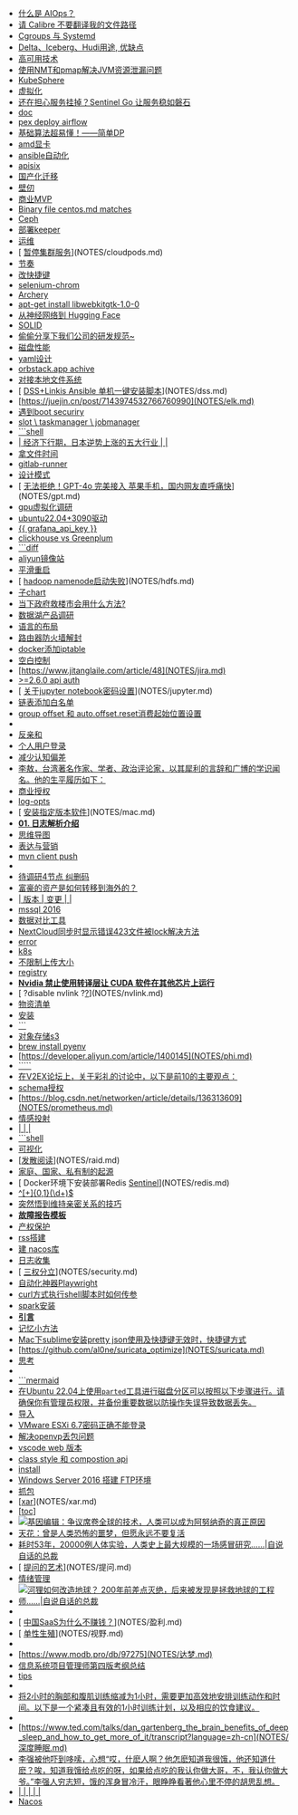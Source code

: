 - [ 什么是 AIOps？](NOTES/AIops.md)
- [ 请 Calibre 不要翻译我的文件路径](NOTES/Calibre.md)
- [ Cgroups 与 Systemd](NOTES/CgroupsSystemd.md)
- [ Delta、Iceberg、Hudi用途, 优缺点](NOTES/DataLake.md)
- [ 高可用技术](NOTES/HA.md)
- [ 使用NMT和pmap解决JVM资源泄漏问题](NOTES/JAVA.md)
- [ KubeSphere](NOTES/KubeSphere.md)
- [ 虚拟化](NOTES/SR-IOV.md)
- [ 还在担心服务挂掉？Sentinel Go 让服务稳如磐石](NOTES/Sentinel.md)
- [ doc](NOTES/ai.md)
- [pex deploy airflow](NOTES/airflow.md)
- [ 基础算法超易懂！——简单DP](NOTES/algo.md)
- [ amd显卡](NOTES/amd.md)
- [ ansible自动化](NOTES/ansible.md)
- [ apisix](NOTES/apisix.md)
- [ 国产化迁移](NOTES/arm.md)
- [ 壁仞](NOTES/biren.md)
- [ 商业MVP](NOTES/business.md)
- [Binary file centos.md matches](NOTES/centos.md)
- [ Ceph](NOTES/ceph.md)
- [ 部署keeper ](NOTES/clickhouse.md)
- [ 运维](NOTES/cloud_product.md)
- [ [暂停集群服务](https://www.cloudpods.org/zh/docs/ops/k8s/halt_cluster/)](NOTES/cloudpods.md)
- [节奏](NOTES/comedy.md)
- [ 改快捷键](NOTES/cursor.md)
- [ selenium-chrom](NOTES/davinci.md)
- [ Archery](NOTES/db.md)
- [ apt-get install libwebkitgtk-1.0-0](NOTES/debian.md)
- [ 从神经网络到 Hugging Face](NOTES/deep.md)
- [ SOLID](NOTES/design.md)
- [ 偷偷分享下我们公司的研发规范~](NOTES/develop.md)
- [ 磁盘性能](NOTES/devops.md)
- [ yaml设计](NOTES/docker-compose.md)
- [ orbstack.app  achive](NOTES/docker.md)
- [ 对接本地文件系统](NOTES/dolphinscheduler.md)
- [ [DSS+Linkis Ansible 单机一键安装脚本](https://github.com/wubolive/dss-linkis-ansible)](NOTES/dss.md)
- [https://juejin.cn/post/7143974532766760990](NOTES/elk.md)
- [遇到boot securiry](NOTES/exsi.md)
- [slot \ taskmanager \ jobmanager](NOTES/flink.md)
- [```shell](NOTES/ftp.md)
- [| 经济下行期，日本逆势上涨的五大行业 |      |](NOTES/gettingmoney.md)
- [ 拿文件时间](NOTES/git.md)
- [ gitlab-runner](NOTES/gitlab-ci.md)
- [ 设计模式](NOTES/golang.md)
- [ [无法拒绝！GPT-4o 完美接入 苹果手机，国内网友直呼痛快](https://www.53ai.com/news/qianyanjishu/2024060929768.html)](NOTES/gpt.md)
- [ gpu虚拟化调研](NOTES/gpu.md)
- [ ubuntu22.04+3090驱动](NOTES/gpu_ubuntu.md)
- [{{ grafana_api_key }}](NOTES/grafana.md)
- [ clickhouse vs Greenplum](NOTES/greenplum.md)
- [```diff](NOTES/grub.md)
- [ aliyun镜像站](NOTES/hadoop.md)
- [ 平滑重启](NOTES/hbase.md)
- [ [hadoop namenode启动失败](https://www.cnblogs.com/yjt1993/p/10476933.html)](NOTES/hdfs.md)
- [ 子chart](NOTES/helm.md)
- [ 当下政府救楼市会用什么方法?](NOTES/house.md)
- [ 数据湖产品调研](NOTES/hudi.md)
- [ 语言的布局](NOTES/humor.md)
- [ 路由器防火墙解封](NOTES/ipip.md)
- [ docker添加iptable](NOTES/iptables.md)
- [ 空白控制](NOTES/jinja2.md)
- [https://www.jitanglaile.com/article/48](NOTES/jira.md)
- [ >=2.6.0 api auth](NOTES/jumpserver.md)
- [ [关于jupyter notebook密码设置](https://www.cnblogs.com/honway/p/9559324.html)](NOTES/jupyter.md)
- [ 链表添加白名单](NOTES/k8s.md)
- [ group offset  和 auto.offset.reset消费起始位置设置](NOTES/kafka.md)
- [](NOTES/kettle.md)
- [ 反亲和](NOTES/kvm.md)
- [ 个人用户登录](NOTES/ldap.md)
- [ 减少认知偏差](NOTES/learn.md)
- [李敖，台湾著名作家、学者、政治评论家，以其犀利的言辞和广博的学识闻名。他的生平履历如下：](NOTES/li_ao.md)
- [ 商业授权](NOTES/license.md)
- [ log-opts](NOTES/loki.md)
- [ [安装指定版本软件](https://makeoptim.com/tool/brew-install-specific-version/)](NOTES/mac.md)
- [**01. 日志解析介绍**](NOTES/machine.md)
- [ 思维导图](NOTES/markdown.md)
- [ 表达与营销](NOTES/market.md)
- [ mvn client push](NOTES/maven.md)
- [](NOTES/metax.md)
- [待调研4节点  纠删码](NOTES/minio.md)
- [富豪的资产是如何转移到海外的？](NOTES/money.md)
- [| 版本 | 变更                       |      |](NOTES/monitor.md)
- [ mssql 2016](NOTES/mssql.md)
- [ 数据对比工具](NOTES/mysql.md)
- [ NextCloud同步时显示错误423文件被lock解决方法](NOTES/nextcloud.md)
- [ error](NOTES/nexus.md)
- [ k8s](NOTES/nfs.md)
- [ 不限制上传大小](NOTES/nginx.md)
- [registry](NOTES/node.md)
- [ **Nvidia 禁止使用转译层让 CUDA 软件在其他芯片上运行**](NOTES/nvidia.md)
- [ ?disable nvlink ?[?](https://stackoverflow.com/questions/53174224/nvlink-or-pcie-how-to-specify-the-interconnect)](NOTES/nvlink.md)
- [ 物资清单](NOTES/omicron.md)
- [ 安装](NOTES/openlens.md)
- [```](NOTES/oracle.md)
- [对象存储s3](NOTES/oss.md)
- [brew install pyenv](NOTES/pex.md)
- [https://developer.aliyun.com/article/1400145](NOTES/phi.md)
- [`````](NOTES/poem.md)
- [在V2EX论坛上，关于彩礼的讨论中，以下是前10的主要观点：](NOTES/point.md)
- [ schema授权](NOTES/postgresql.md)
- [https://blog.csdn.net/networken/article/details/136313609](NOTES/prometheus.md)
- [ 情感投射](NOTES/psy.md)
- [|      |      |](NOTES/pyramid.md)
- [```shell](NOTES/pytest.md)
- [ 可视化](NOTES/python.md)
- [[发散阅读](https://aijishu.com/a/1060000000225602)](NOTES/raid.md)
- [ 家庭、国家、私有制的起源](NOTES/readbook.md)
- [ Docker环境下安装部署Redis [Sentinel](https://juejin.cn/post/6997458845148659743)](NOTES/redis.md)
- [^[+]{0,1}(\d+)$](NOTES/regex.md)
- [突然悟到维持亲密关系的技巧](NOTES/relationship.md)
- [**故障报告模板**](NOTES/report_template.md)
- [ 产权保护](NOTES/rights_protect.md)
- [ rss搭建](NOTES/rss.md)
- [建 nacos库](NOTES/ruoyi-cloud-plus.md)
- [ 日志收集](NOTES/ruoyi.md)
- [ [三权分立](https://help.aliyun.com/document_detail/313298.html?spm=5176.21213303.J_6704733920.19.682a53c9UdmsKV&scm=20140722.S_help%40%40%E6%96%87%E6%A1%A3%40%40313298.S_0%2Bos0.ID_313298-RL_%E4%B8%89%E6%9D%83%E5%88%86%E7%AB%8B-LOC_helpmain-OR_ser-V_2-P0_2)](NOTES/security.md)
- [ 自动化神器Playwright](NOTES/selenium.md)
- [ curl方式执行shell脚本时如何传参](NOTES/shell.md)
- [spark安装](NOTES/spark.md)
- [**引言**](NOTES/ss.md)
- [ 记忆小方法](NOTES/strongMemory.md)
- [ Mac下sublime安装pretty json使用及快捷键无效时，快捷键方式](NOTES/sublime.md)
- [https://github.com/al0ne/suricata_optimize](NOTES/suricata.md)
- [ 思考](NOTES/think.md)
- [](NOTES/tornado.md)
- [```mermaid](NOTES/typora.md)
- [在Ubuntu 22.04上使用`parted`工具进行磁盘分区可以按照以下步骤进行。请确保你有管理员权限，并备份重要数据以防操作失误导致数据丢失。](NOTES/ubuntu.md)
- [ 导入](NOTES/vim.md)
- [ VMware ESXi 6.7密码正确不能登录](NOTES/vmware.md)
- [ 解决openvp丢包问题](NOTES/vpn.md)
- [ vscode web 版本](NOTES/vscode.md)
- [ class style  和 compostion api](NOTES/vue_ts.md)
- [ install](NOTES/wails.md)
- [ Windows Server 2016 搭建 FTP环境](NOTES/win2016.md)
- [抓包](NOTES/wireshark.md)
- [[xar](xar)](NOTES/xar.md)
- [[toc]](NOTES/zabbix.md)
- [![基因编辑：争议席卷全球的技术，人类可以成为阿努纳奇的真正原因](.img_%E5%9F%BA%E5%9B%A0/v2-69100fe8793bead8a3e5dd1cd37bdddf_1440w.jpg)](NOTES/基因.md)
- [ 天花：曾是人类恐怖的噩梦，但愿永远不要复活](NOTES/天花.md)
- [ 耗时53年，20000例人体实验，人类史上最大规模的一场感冒研究……|自说自话的总裁](NOTES/感冒.md)
- [ [提问的艺术](https://fresky.github.io/2015/04/26/how-to-ask-questions/)](NOTES/提问.md)
- [ 情绪管理](NOTES/教育.md)
- [![河狸如何改造地球？ 200年前差点灭绝，后来被发现是拯救地球的工程师……|自说自话的总裁](.img_%E6%B2%B3%E7%8B%B8/v2-331ebee627491e101acfb4ec863f675e_720w.jpg)](NOTES/河狸.md)
- [](NOTES/测试.md)
- [ [中国SaaS为什么不赚钱？](https://kb.cnblogs.com/page/662133/)](NOTES/盈利.md)
- [ [单性生殖](https://news.bioon.com/article/6796589.html)](NOTES/视野.md)
- [](NOTES/软考.md)
- [https://www.modb.pro/db/97275](NOTES/达梦.md)
- [ 信息系统项目管理师第四版考纲总结](NOTES/高项.md)
- [ tips](NOTES/包管理vendor_mod.md)
- [](NOTES/信息来源.md)
- [将2小时的胸部和腹肌训练缩减为1小时，需要更加高效地安排训练动作和时间。以下是一个紧凑且有效的1小时训练计划，以及相应的饮食建议。](NOTES/健身康复.md)
- [](NOTES/数据质量.md)
- [https://www.ted.com/talks/dan_gartenberg_the_brain_benefits_of_deep_sleep_and_how_to_get_more_of_it/transcript?language=zh-cn](NOTES/深度睡眠.md)
- [李强被他吓到哆嗦，心想“哎，什麽人啊？他怎麽知道我很饿，他还知道什麽？唉，知道我饿给点吃的呀，如果给点吃的我认你做大哥，不，我认你做大爷。”李强人穷志短，饿的浑身冒冷汗，眼睁睁看著他心里不停的胡思乱想。](NOTES/火车头版.md)
- [|          |                                |      |      |](NOTES/代码大全2学习.md)
- [ Nacos](NOTES/分布式配置管理.md)
